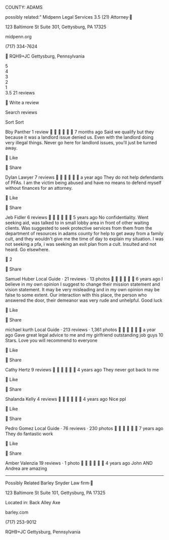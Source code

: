 COUNTY: ADAMS



possibly related:"
Midpenn Legal Services
3.5
(21)
Attorney·

123 Baltimore St Suite 301, Gettysburg, PA 17325

midpenn.org

(717) 334-7624


RQH9+JC Gettysburg, Pennsylvania

5	
4	
3	
2	
1	
3.5
21 reviews
 


Write a review
 
Search reviews

Sort
Sort


Bby Panther
1 review






7 months ago
Said we qualify but they because it was a landlord issue denied us. Even with the landlord doing very illegal things. Never go here for landlord issues, you'll just be turned away.


Like


Share


Dylan Lawyer
7 reviews






a year ago
They do not help defendants of PFAs. I am the victim being abused and have no means to defend myself without finances for an attorney.


Like


Share


Jeb Fidler
6 reviews






5 years ago
No confidentiality. Went seeking aid, was talked to in small lobby area in front of other waiting clients. Was suggested to seek protective services from them from the department of resources in adams county for help to get away from a family cult, and they wouldn't give me the time of day to explain my situation. I was not seeking a pfa, i was seeking an exit plan from a cult. Insulted and not heard. Go elsewhere.


2


Share


Samuel Huber
Local Guide · 21 reviews · 13 photos






6 years ago
I believe in my own opinion I suggest to change their mission statement and vision statement.  It may be very misleading and in my own opinion may be false to some extent.  Our interaction with this place, the person who answered the door, their demeanor was very rude and unhelpful. Good luck


Like


Share


michael kurth
Local Guide · 213 reviews · 1,361 photos






a year ago
Gave great legal advice to me and my girlfriend outstanding job guys 10 Stars. Love you will recommend to everyone


Like


Share


Cathy Hertz
9 reviews






4 years ago
They never got back to me


Like


Share


Shalanda Kelly
4 reviews






4 years ago
Nice ppl


Like


Share


Pedro Gomez
Local Guide · 76 reviews · 230 photos






7 years ago
They do fantastic work


Like


Share


Amber Valenzia
19 reviews · 1 photo






4 years ago
John AND Andrea are amazing




--------------------------------------------------
Possibly Related
Barley Snyder
Law firm·

123 Baltimore St Suite 101, Gettysburg, PA 17325

Located in: Back Alley Axe

barley.com

(717) 253-9012

RQH9+JC Gettysburg, Pennsylvania



